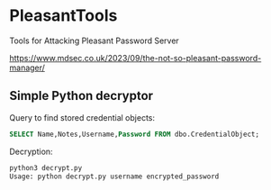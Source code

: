# PleasantTools
Tools for Attacking Pleasant Password Server

https://www.mdsec.co.uk/2023/09/the-not-so-pleasant-password-manager/

## Simple Python decryptor

Query to find stored credential objects:
```sql
SELECT Name,Notes,Username,Password FROM dbo.CredentialObject;
```

Decryption:
```bash
python3 decrypt.py                                                                                                
Usage: python decrypt.py username encrypted_password
```

